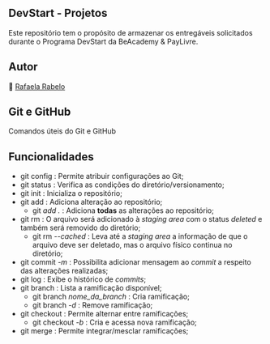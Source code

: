 ## DevStart - Projetos
Este repositório tem o propósito de armazenar os entregáveis solicitados durante o Programa DevStart da BeAcademy & PayLivre.

## Autor
👻 [Rafaela Rabelo](https://linkedin.com/in/rafaelarsouza)

## Git e GitHub
Comandos úteis do Git e GitHub

## Funcionalidades
- git config : Permite atribuir configurações ao Git;
- git status : Verifica as condições do diretório/versionamento;
- git init : Inicializa o repositório;
- git add : Adiciona alteração ao repositório;
  - git *add  .*  : Adiciona **todas** as alterações ao repositório;
- git rm : O arquivo será adicionado à  *staging area*  com o status  *deleted*  e também será removido do diretório;
  - git rm  *--cached* : Leva até a  *staging area*  a informação de que o arquivo deve ser deletado, mas o arquivo físico continua no diretório;
- git commit  *-m* : Possibilita adicionar mensagem ao  *commit*  a respeito das alterações realizadas;
- git log : Exibe o histórico de  *commits*;
- git branch : Lista a ramificação disponível;
  - git branch  *nome_da_branch* : Cria ramificação;
  - git branch  *-d* : Remove ramificação;
- git checkout : Permite alternar entre ramificações;
  - git checkout  *-b* : Cria e acessa nova ramificação;
- git merge : Permite integrar/mesclar ramificações;
